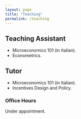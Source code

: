 ```yaml
---
layout: page
title: "Teaching"
permalink: /teaching
---
```


<link rel="stylesheet" href="/assets/css/override.css">

## Teaching Assistant
- Microeconomics 101 (in Italian).
- Econometrics.

## Tutor
- Microeconomics 101 (in Italian).
- Incentives Design and Policy.

### Office Hours
Under appointment.

<br>
<br>

<div class="fullbleed-banner"></div>
